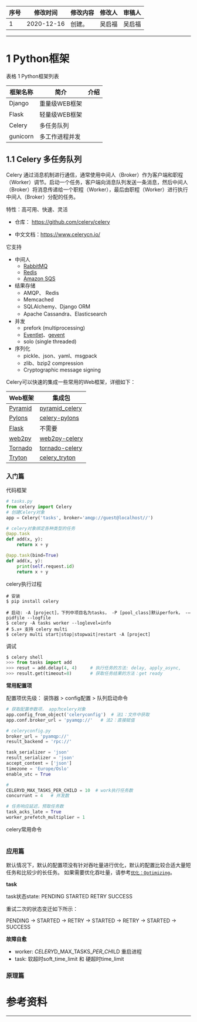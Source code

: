 | 序号 | 修改时间   | 修改内容         | 修改人 | 审稿人 |
| ---- | ---------- | ---------------- | ------ | ------ |
| 1    | 2020-12-16 | 创建。           | 吴启福 | 吴启福 |

---






















# 1 Python框架

表格 1 Python框架列表

| **框架名称** | **简介** | **介绍** |
| ------------ | -------- | -------- |
| Django         | 重量级WEB框架 |          |
| Flask          | 轻量级WEB框架 |          |
| Celery          | 多任务队列 |          |
| gunicorn | 多工作进程并发 | |

 

## 1.1 Celery 多任务队列

Celery 通过消息机制进行通信，通常使用中间人（Broker）作为客户端和职程（Worker）调节。启动一个任务，客户端向消息队列发送一条消息，然后中间人（Broker）将消息传递给一个职程（Worker），最后由职程（Worker）进行执行中间人（Broker）分配的任务。

特性：高可用、快速、灵活



* 仓库： https://github.com/celery/celery

* 中文文档：https://www.celerycn.io/



 它支持

- 中间人
  - [RabbitMQ]()
  - [Redis]()
  - [Amazon SQS]()
- 结果存储
  - AMQP、 Redis
  - Memcached
  - SQLAlchemy、Django ORM
  - Apache Cassandra、Elasticsearch
- 并发
  - prefork (multiprocessing)
  - [Eventlet](http://eventlet.net/)、[gevent](http://www.gevent.org/)
  - solo (single threaded)
- 序列化
  - pickle、json、yaml、msgpack
  - zlib、bzip2 compression
  - Cryptographic message signing

 

Celery可以快速的集成一些常用的Web框架，详细如下：

| Web框架                                                      | 集成包                                                       |
| ------------------------------------------------------------ | ------------------------------------------------------------ |
| [Pyramid](http://docs.pylonsproject.org/en/latest/docs/pyramid.html) | [pyramid_celery](https://pypi.org/project/pyramid_celery/)   |
| [Pylons](http://pylonshq.com/)                               | [celery-pylons](https://pypi.python.org/pypi/celery-pylons/) |
| [Flask](http://flask.pocoo.org/)                             | 不需要                                                       |
| [web2py](http://web2py.com/)                                 | [web2py-celery](https://pypi.python.org/pypi/web2py-celery/) |
| [Tornado](http://www.tornadoweb.org/)                        | [tornado-celery](https://pypi.python.org/pypi/tornado-celery/) |
| [Tryton](http://www.tryton.org/)                             | [celery_tryton](https://pypi.python.org/pypi/celery_tryton/) |



### 入门篇

代码框架

```python
# tasks.py
from celery import Celery
# 创建Celery对象
app = Celery('tasks', broker='amqp://guest@localhost//')

# celery对象绑定各种类型的任务
@app.task
def add(x, y):
    return x + y

@app.task(bind=True)
def add(x, y):
 	print(self.request.id)
    return x + y
```



celery执行过程

```shell
# 安装
$ pip install celery

# 启动: -A [project]，下列中项目名为tasks， -P [pool_class]默认perfork， -–pidfile --logfile
$ celery -A tasks worker --loglevel=info
# 5.x+ 支持 celery multi
$ celery multi start|stop|stopwait|restart -A [project] 
```

调试

```python
$ celery shell
>>> from tasks import add
>>> resut = add.delay(4, 4)		# 执行任务的方法: delay, apply_async, 
>>> result.get(timeout=8)		# 获取任务结果的方法：get ready
```



**常用配置项**

配置项优先级： 装饰器 > config配置 > 队列启动命令

```python
# 获取配置参数项， app为celery对象
app.config_from_object('celeryconfig')	# 法1：文件中获取
app.conf.broker_url = 'pyamqp://'	# 法2：直接赋值

# celeryconfig.py
broker_url = 'pyamqp://'
result_backend = 'rpc://'

task_serializer = 'json'
result_serializer = 'json'
accept_content = ['json']
timezone = 'Europe/Oslo'
enable_utc = True

# 
CELERYD_MAX_TASKS_PER_CHILD = 10  # work执行任务数
concurrunt = 4   # 并发数

# 任务响应延迟，预取任务数
task_acks_late = True
worker_prefetch_multiplier = 1
```



celery常用命令

```shell

```





### 应用篇

默认情况下，默认的配置项没有针对吞吐量进行优化，默认的配置比较合适大量短任务和比较少的长任务。 如果需要优化吞吐量，请参考[`优化：Optimizing`]()。

**task**

task状态state:  PENDING  STARTED  RETRY  SUCCESS 

重试二次的状态变迁如下所示： 

PENDING -> STARTED -> RETRY -> STARTED -> RETRY -> STARTED -> SUCCESS



**故障自愈**

* worker:  *CELERY*D_MAX_TASKS_*PER_CH*ILD  重启进程
* task:  软超时soft_time_limit 和 硬超时time_limit 



### 原理篇







# 参考资料

---

[1]:  https://www.celerycn.io/  "celery中文手册"